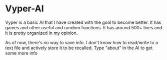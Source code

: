 # Vyper-AI
Vyper is a basic AI that I have created with the goal to become better. It has games and other useful and random functions. It has around 500+ lines and it is pretty organized in my opinion. 

As of now, there's no way to save info. I don't know how to read/write to a text file and actively store it to be recalled. Type "about" in the AI to get some more info
